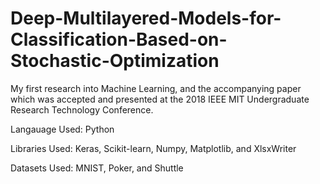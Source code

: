 # Deep-Multilayered-Models-for-Classification-Based-on-Stochastic-Optimization
My first research into Machine Learning, and the accompanying paper which was accepted and presented at the 2018 IEEE MIT Undergraduate Research Technology Conference.

Langauage Used: Python

Libraries Used: Keras, Scikit-learn, Numpy, Matplotlib, and XlsxWriter

Datasets Used: MNIST, Poker, and Shuttle
